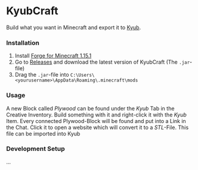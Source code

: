 # KyubCraft

Build what you want in Minecraft and export it to [Kyub](https://kyub.com/).

### Installation
1. Install [Forge for Minecraft 1.15.1](http://files.minecraftforge.net/maven/net/minecraftforge/forge/index_1.15.1.html)
2. Go to [Releases](https://github.com/Paulpanther/kyubcraft/releases) and download the latest version of KyubCraft (The `.jar`-file)
3. Drag the `.jar`-file into `C:\Users\<yourusername>\AppData\Roaming\.minecraft\mods`

### Usage
A new Block called *Plywood* can be found under the *Kyub* Tab in the Creative Inventory.
Build something with it and right-click it with the *Kyub* Item.
Every connected Plywood-Block will be found and put into a Link in the Chat.
Click it to open a website which will convert it to a *STL*-File. 
This file can be imported into Kyub

### Development Setup
...
